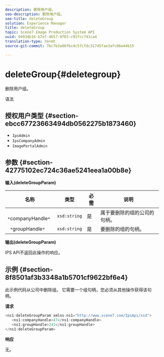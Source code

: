 ```yaml
---
description: 删除用户组。
seo-description: 删除用户组。
seo-title: deleteGroup
solution: Experience Manager
title: deleteGroup
topic: Scene7 Image Production System API
uuid: 04934b16-b7ef-4657-9f63-c91fcc741ca4
translation-type: tm+mt
source-git-commit: 7bc7b3a86fbcdc57cfdc31745fae3afc06e44b15

---
```



# deleteGroup{#deletegroup}

删除用户组。

语法

## 授权用户类型 {#section-ebcc67723663494db0562275b1873460}

* `IpsAdmin`
* `IpsCompanyAdmin`
* `ImagePortalAdmin`

## 参数 {#section-42775102ec724c36ae5241eea1a00b8e}

**输入(deleteGroupParam)**

| 名称 | 类型 | 必需 | 说明 |
|---|---|---|---|
| ` *`companyHandle`*` | `xsd:string` | 是 | 属于要删除的组的公司的句柄。 |
| ` *`groupHandle`*` | `xsd:string` | 是 | 要删除的组的句柄。 |

**输出(deleteGroupParam)**

IPS API不返回此操作的响应。

## 示例 {#section-8f8501af3b3348a1b5701cf9622bf6e4}

此示例代码从公司中删除组。 它需要一个组句柄，您必须从其他操作获得该句柄。

**请求**

```java
<ns1:deleteGroupParam xmlns:ns1="http://www.scene7.com/IpsApi/xsd">
   <ns1:companyHandle>47</ns1:companyHandle>
   <ns1:groupHandle>241</ns1:groupHandle>
</ns1:deleteGroupParam>
```

**响应**

无。
